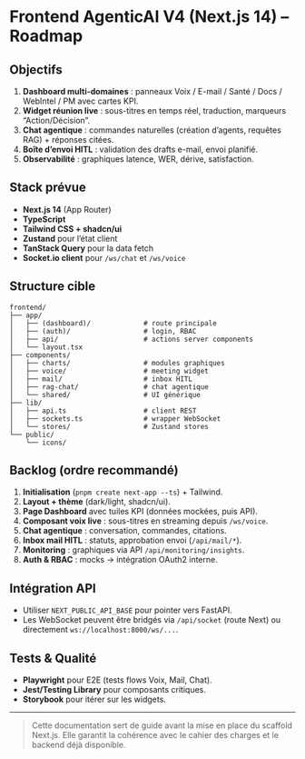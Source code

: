 # Frontend AgenticAI V4 (Next.js 14) – Roadmap

## Objectifs

1. **Dashboard multi-domaines** : panneaux Voix / E-mail / Santé / Docs / WebIntel / PM avec cartes KPI.
2. **Widget réunion live** : sous-titres en temps réel, traduction, marqueurs “Action/Décision”.
3. **Chat agentique** : commandes naturelles (création d’agents, requêtes RAG) + réponses citées.
4. **Boîte d’envoi HITL** : validation des drafts e-mail, envoi planifié.
5. **Observabilité** : graphiques latence, WER, dérive, satisfaction.

## Stack prévue

- **Next.js 14** (App Router)
- **TypeScript**
- **Tailwind CSS + shadcn/ui**
- **Zustand** pour l’état client
- **TanStack Query** pour la data fetch
- **Socket.io client** pour `/ws/chat` et `/ws/voice`

## Structure cible

```
frontend/
├── app/
│   ├── (dashboard)/             # route principale
│   ├── (auth)/                  # login, RBAC
│   ├── api/                     # actions server components
│   └── layout.tsx
├── components/
│   ├── charts/                  # modules graphiques
│   ├── voice/                   # meeting widget
│   ├── mail/                    # inbox HITL
│   ├── rag-chat/                # chat agentique
│   └── shared/                  # UI générique
├── lib/
│   ├── api.ts                   # client REST
│   ├── sockets.ts               # wrapper WebSocket
│   └── stores/                  # Zustand stores
└── public/
    └── icons/
```

## Backlog (ordre recommandé)

1. **Initialisation** (`pnpm create next-app --ts`) + Tailwind.
2. **Layout + thème** (dark/light, shadcn/ui).
3. **Page Dashboard** avec tuiles KPI (données mockées, puis API).
4. **Composant voix live** : sous-titres en streaming depuis `/ws/voice`.
5. **Chat agentique** : conversation, commandes, citations.
6. **Inbox mail HITL** : statuts, approbation envoi (`/api/mail/*`).
7. **Monitoring** : graphiques via API `/api/monitoring/insights`.
8. **Auth & RBAC** : mocks → intégration OAuth2 interne.

## Intégration API

- Utiliser `NEXT_PUBLIC_API_BASE` pour pointer vers FastAPI.
- Les WebSocket peuvent être bridgés via `/api/socket` (route Next) ou directement `ws://localhost:8000/ws/...`.

## Tests & Qualité

- **Playwright** pour E2E (tests flows Voix, Mail, Chat).
- **Jest/Testing Library** pour composants critiques.
- **Storybook** pour itérer sur les widgets.

---

> Cette documentation sert de guide avant la mise en place du scaffold Next.js. Elle garantit la cohérence avec le cahier des charges et le backend déjà disponible.

